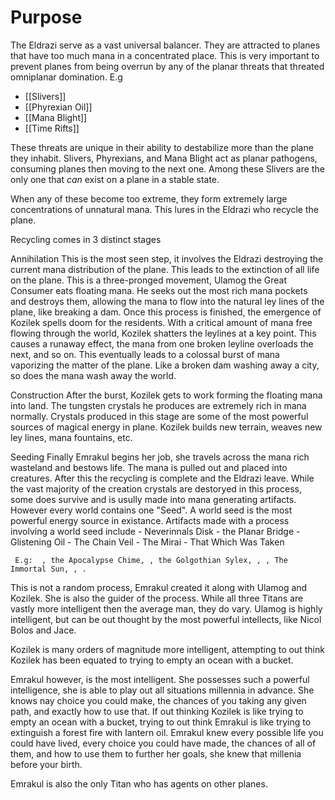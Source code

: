 # Purpose
The Eldrazi serve as a vast universal balancer. They are attracted to planes that have too much mana in a concentrated place. This is very important to prevent planes from being overrun by any of the planar threats that threated omniplanar domination.  E.g

- [[Slivers]]
- [[Phyrexian Oil]]
- [[Mana Blight]]
- [[Time Rifts]]

These threats are unique in their ability to destabilize more than the plane they inhabit. Slivers, Phyrexians, and Mana Blight act as planar pathogens, consuming planes then moving to the next one. Among these Slivers are the only one that *can* exist on a plane in a stable state. 

When any of these become too extreme, they form extremely large concentrations of unnatural mana. This lures in the Eldrazi who recycle the plane.

Recycling comes in 3 distinct stages

 Annihilation
	This is the most seen step, it involves the Eldrazi destroying the current mana distribution of the plane. This leads to the extinction of all life on the plane. This is a three-pronged movement, Ulamog the Great Consumer eats floating mana. He seeks out the most rich mana pockets and destroys them, allowing the mana to flow into the natural ley lines of the plane, like breaking a dam.  Once this process is finished, the emergence of Kozilek spells doom for the residents. With a critical amount of mana free flowing through the world, Kozilek shatters the leylines at a key point. This causes a runaway effect, the mana from one broken leyline overloads the next, and so on. This eventually leads to a colossal burst of mana vaporizing the matter of the plane. Like a broken dam washing away a city, so does the mana wash away the world.

Construction
	After the burst, Kozilek gets to work forming the floating mana into land. The tungsten crystals he produces are extremely rich in mana normally. Crystals produced in this stage are some of the most powerful sources of magical energy in plane. Kozilek builds new terrain, weaves new ley lines, mana fountains, etc.

Seeding
	Finally Emrakul begins her job, she travels across the mana rich wasteland and bestows life. The mana is pulled out and placed into creatures. After this the recycling is complete and the Eldrazi leave. While the vast majority of the creation crystals are destoryed in this process, some does survive and is usully made into mana generating artifacts. However every world contains one "Seed". A world seed is the most powerful energy source in existance. Artifacts made with a process involving a world seed include
	- Neverinnals Disk
	- the Planar Bridge
	-  Glistening Oil
	- The Chain Veil
	- The Mirai 
	- That Which Was Taken
	
	 E.g:  , the Apocalypse Chime, , the Golgothian Sylex, , , The Immortal Sun, , .
	
	
	


This is not a random process, Emrakul created it along with Ulamog and Kozilek. She is also the guider of the process. While all three Titans are vastly more intelligent then the average man, they do vary. Ulamog is highly intelligent, but can be out thought by the most powerful intellects, like Nicol Bolos and Jace.

Kozilek is many orders of magnitude more intelligent, attempting to out think Kozilek has been equated to trying to empty an ocean with a bucket.

Emrakul however, is the most intelligent. She possesses such a powerful intelligence, she is able to play out all situations millennia in advance. She knows nay choice you could make, the chances of you taking any given path, and exactly how to use that. If out thinking Kozilek is like trying to empty an ocean with a bucket, trying to out think Emrakul is like trying to extinguish a forest fire with lantern oil. Emrakul knew every possible life you could have lived, every choice you could have made, the chances of all of them, and how to use them to further her goals, she knew that millenia before your birth.

Emrakul is also the only Titan who has agents on other planes. 

